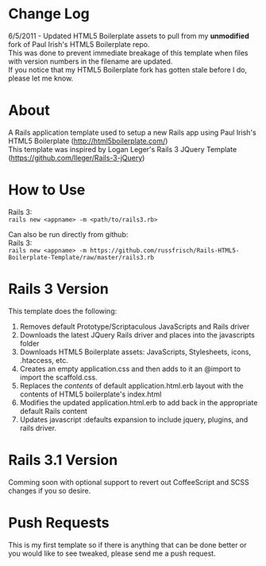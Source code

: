 Change Log
===========
6/5/2011 - Updated HTML5 Boilerplate assets to pull from my <b>unmodified</b> fork of Paul Irish's HTML5 Boilerplate repo.<br>
 This was done to prevent immediate breakage of this template when files with version numbers in the filename are updated.<br>
 If you notice that my HTML5 Boilerplate fork has gotten stale before I do, please let me know.

About
======
A Rails application template used to setup a new Rails app using Paul Irish's HTML5 Boilerplate (http://html5boilerplate.com/)<br>
This template was inspired by Logan Leger's Rails 3 JQuery Template (https://github.com/lleger/Rails-3-jQuery)

How to Use
===========
Rails 3:<br> 
`rails new <appname> -m <path/to/rails3.rb>`<br>

Can also be run directly from github:<br>
Rails 3:<br>
`rails new <appname> -m https://github.com/russfrisch/Rails-HTML5-Boilerplate-Template/raw/master/rails3.rb`<br>

Rails 3 Version
================
This template does the following:

1.  Removes default Prototype/Scriptaculous JavaScripts and Rails driver
2.  Downloads the latest JQuery Rails driver and places into the javascripts folder
3.  Downloads HTML5 Boilerplate assets: JavaScripts, Stylesheets, icons, .htaccess, etc.
4.  Creates an empty application.css and then adds to it an @import to import the scaffold.css.
5.  Replaces the <i>contents</i> of default application.html.erb layout with the contents of HTML5 boilerplate's index.html
6.  Modifies the updated application.html.erb to add back in the appropriate default Rails content 
7.  Updates javascript :defaults expansion to include jquery, plugins, and rails driver.

Rails 3.1 Version
================
Comming soon with optional support to revert out CoffeeScript and SCSS changes if you so desire.

Push Requests
==============
This is my first template so if there is anything that can be done better or you would like to see tweaked, please send me a push request.
